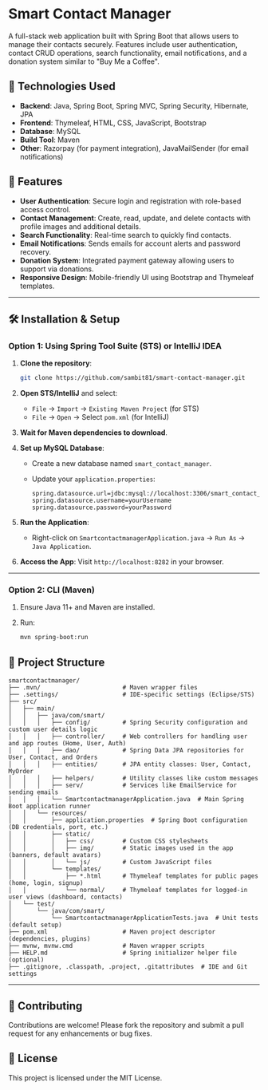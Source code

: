 # Smart Contact Manager

A full-stack web application built with Spring Boot that allows users to manage their contacts securely. Features include user authentication, contact CRUD operations, search functionality, email notifications, and a donation system similar to "Buy Me a Coffee".

## 🔧 Technologies Used

* **Backend**: Java, Spring Boot, Spring MVC, Spring Security, Hibernate, JPA
* **Frontend**: Thymeleaf, HTML, CSS, JavaScript, Bootstrap
* **Database**: MySQL
* **Build Tool**: Maven
* **Other**: Razorpay (for payment integration), JavaMailSender (for email notifications)

## 🚀 Features

* **User Authentication**: Secure login and registration with role-based access control.
* **Contact Management**: Create, read, update, and delete contacts with profile images and additional details.
* **Search Functionality**: Real-time search to quickly find contacts.
* **Email Notifications**: Sends emails for account alerts and password recovery.
* **Donation System**: Integrated payment gateway allowing users to support via donations.
* **Responsive Design**: Mobile-friendly UI using Bootstrap and Thymeleaf templates.

---

## 🛠️ Installation & Setup

### Option 1: Using Spring Tool Suite (STS) or IntelliJ IDEA

1. **Clone the repository**:

   ```bash
   git clone https://github.com/sambit81/smart-contact-manager.git
   ```

2. **Open STS/IntelliJ** and select:

   * `File` → `Import` → `Existing Maven Project` (for STS)
   * `File` → `Open` → Select `pom.xml` (for IntelliJ)

3. **Wait for Maven dependencies to download**.

4. **Set up MySQL Database**:

   * Create a new database named `smart_contact_manager`.
   * Update your `application.properties`:

     ```properties
     spring.datasource.url=jdbc:mysql://localhost:3306/smart_contact_manager
     spring.datasource.username=yourUsername
     spring.datasource.password=yourPassword
     ```

5. **Run the Application**:

   * Right-click on `SmartcontactmanagerApplication.java` → `Run As` → `Java Application`.

6. **Access the App**:
   Visit `http://localhost:8282` in your browser.

---

### Option 2: CLI (Maven)

1. Ensure Java 11+ and Maven are installed.
2. Run:

   ```bash
   mvn spring-boot:run
   ```

## 📂 Project Structure

```
smartcontactmanager/
├── .mvn/                       # Maven wrapper files
├── .settings/                  # IDE-specific settings (Eclipse/STS)
├── src/
│   ├── main/
│   │   ├── java/com/smart/
│   │   │   ├── config/         # Spring Security configuration and custom user details logic
│   │   │   ├── controller/     # Web controllers for handling user and app routes (Home, User, Auth)
│   │   │   ├── dao/            # Spring Data JPA repositories for User, Contact, and Orders
│   │   │   ├── entities/       # JPA entity classes: User, Contact, MyOrder
│   │   │   ├── helpers/        # Utility classes like custom messages
│   │   │   ├── serv/           # Services like EmailService for sending emails
│   │   │   └── SmartcontactmanagerApplication.java  # Main Spring Boot application runner
│   │   └── resources/
│   │       ├── application.properties  # Spring Boot configuration (DB credentials, port, etc.)
│   │       ├── static/
│   │       │   ├── css/        # Custom CSS stylesheets
│   │       │   ├── img/        # Static images used in the app (banners, default avatars)
│   │       │   └── js/         # Custom JavaScript files
│   │       └── templates/
│   │           ├── *.html      # Thymeleaf templates for public pages (home, login, signup)
│   │           └── normal/     # Thymeleaf templates for logged-in user views (dashboard, contacts)
│   └── test/
│       └── java/com/smart/
│           └── SmartcontactmanagerApplicationTests.java  # Unit tests (default setup)
├── pom.xml                     # Maven project descriptor (dependencies, plugins)
├── mvnw, mvnw.cmd              # Maven wrapper scripts
├── HELP.md                     # Spring initializer helper file (optional)
├── .gitignore, .classpath, .project, .gitattributes  # IDE and Git settings
```

---

## 🤝 Contributing

Contributions are welcome! Please fork the repository and submit a pull request for any enhancements or bug fixes.

## 📄 License

This project is licensed under the MIT License.
